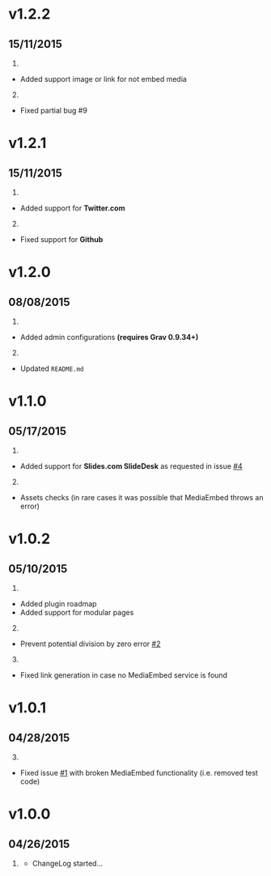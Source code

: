 # v1.2.2
## 15/11/2015

1. [](#new)
  * Added support image or link for not embed media  
2. [](#bugfix)
  * Fixed partial bug #9

# v1.2.1
## 15/11/2015

1. [](#new)
  * Added support for **Twitter.com**
2. [](#bugfix)
  * Fixed support for **Github**

# v1.2.0
## 08/08/2015

1. [](#new)
  * Added admin configurations **(requires Grav 0.9.34+)**
2. [](#improved)
  * Updated `README.md`

# v1.1.0
## 05/17/2015

1. [](#new)
  * Added support for **Slides.com SlideDesk** as requested in issue [#4](https://github.com/Sommerregen/grav-plugin-mediaembed/issues/4)
2. [](#improved)
  * Assets checks (in rare cases it was possible that MediaEmbed throws an error)

# v1.0.2
## 05/10/2015

1. [](#new)
  * Added plugin roadmap
  * Added support for modular pages
2. [](#improved)
  * Prevent potential division by zero error [#2](https://github.com/Sommerregen/grav-plugin-mediaembed/pull/2)
3. [](#bugfix)
  * Fixed link generation in case no MediaEmbed service is found

# v1.0.1
## 04/28/2015

3. [](#bugfix)
  * Fixed issue [#1](https://github.com/Sommerregen/grav-plugin-mediaembed/issues/1) with broken MediaEmbed functionality (i.e. removed test code)

# v1.0.0
## 04/26/2015

1. [](#new)
    * ChangeLog started...
